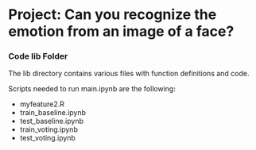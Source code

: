 # Project: Can you recognize the emotion from an image of a face?

### Code lib Folder

The lib directory contains various files with function definitions and code.

Scripts needed to run main.ipynb are the following:

+ myfeature2.R
+ train_baseline.ipynb
+ test_baseline.ipynb
+ train_voting.ipynb
+ test_voting.ipynb
